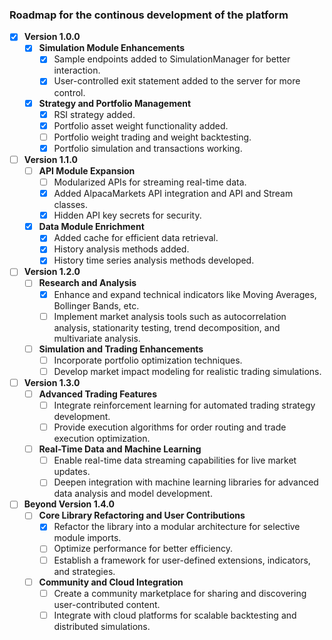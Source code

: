 ### Roadmap for the continous development of the platform

- [X] **Version 1.0.0**
    - [X] **Simulation Module Enhancements**
        - [X] Sample endpoints added to SimulationManager for better interaction.
        - [X] User-controlled exit statement added to the server for more control.

    - [X] **Strategy and Portfolio Management**
        - [X] RSI strategy added.
        - [X] Portfolio asset weight functionality added.
        - [ ] Portfolio weight trading and weight backtesting.
        - [X] Portfolio simulation and transactions working.

- [ ] **Version 1.1.0**
    - [ ] **API Module Expansion**
        - [ ] Modularized APIs for streaming real-time data.
        - [X] Added AlpacaMarkets API integration and API and Stream classes.
        - [X] Hidden API key secrets for security.

    - [X] **Data Module Enrichment**
        - [X] Added cache for efficient data retrieval.
        - [X] History analysis methods added.
        - [X] History time series analysis methods developed.

- [ ] **Version 1.2.0**
    - [ ] **Research and Analysis**
        - [X] Enhance and expand technical indicators like Moving Averages, Bollinger Bands, etc.
        - [ ] Implement market analysis tools such as autocorrelation analysis, stationarity testing, trend decomposition, and multivariate analysis.

    - [ ] **Simulation and Trading Enhancements**
        - [ ] Incorporate portfolio optimization techniques.
        - [ ] Develop market impact modeling for realistic trading simulations.

- [ ] **Version 1.3.0**
    - [ ] **Advanced Trading Features**
        - [ ] Integrate reinforcement learning for automated trading strategy development.
        - [ ] Provide execution algorithms for order routing and trade execution optimization.

    - [ ] **Real-Time Data and Machine Learning**
        - [ ] Enable real-time data streaming capabilities for live market updates.
        - [ ] Deepen integration with machine learning libraries for advanced data analysis and model development.

- [ ] **Beyond Version 1.4.0**
    - [ ] **Core Library Refactoring and User Contributions**
        - [X] Refactor the library into a modular architecture for selective module imports.
        - [ ] Optimize performance for better efficiency.
        - [ ] Establish a framework for user-defined extensions, indicators, and strategies.

    - [ ] **Community and Cloud Integration**
        - [ ] Create a community marketplace for sharing and discovering user-contributed content.
        - [ ] Integrate with cloud platforms for scalable backtesting and distributed simulations.
